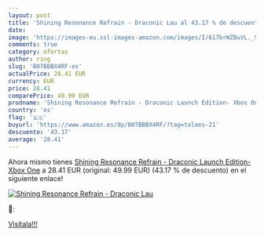 ```yaml
---
layout: post
title: 'Shining Resonance Refrain - Draconic Lau al 43.17 % de descuento'
date: 
image: 'https://images-eu.ssl-images-amazon.com/images/I/617brWZBuVL._SL200_.jpg'
comments: true
category: ofertas
author: ring
slug: 'B07BBBX4RF-es'
actualPrice: 28.41 EUR
currency: EUR
price: 28.41
comparePrice: 49.99 EUR
prodname: 'Shining Resonance Refrain - Draconic Launch Edition- Xbox One'
country: 'es'
flag: '🇪🇸'
buyurl: 'https://www.amazon.es/dp/B07BBBX4RF/?tag=tolees-21'
descuento: '43.17'
average: '28.41'
---
```


Ahora mismo tienes [Shining Resonance Refrain - Draconic Launch Edition- Xbox One](https://www.amazon.es/dp/B07BBBX4RF/?tag=tolees-21) a 28.41 EUR (original: 49.99 EUR) (43.17 %  de descuento) en el siguiente enlace!

[![Shining Resonance Refrain - Draconic Lau](https://images-eu.ssl-images-amazon.com/images/I/617brWZBuVL._SL200_.jpg)](https://www.amazon.es/dp/B07BBBX4RF/?tag=tolees-21)

🔎:


[Visítala!!!](https://www.amazon.es/dp/B07BBBX4RF/?tag=tolees-21)

